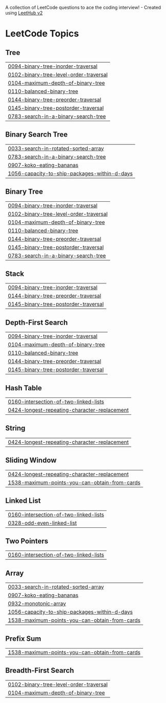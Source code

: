A collection of LeetCode questions to ace the coding interview! - Created using [LeetHub v2](https://github.com/arunbhardwaj/LeetHub-2.0)
<!---LeetCode Topics Start-->
# LeetCode Topics
## Tree
|  |
| ------- |
| [0094-binary-tree-inorder-traversal](https://github.com/luckyhattimare07/Leetcode/tree/master/0094-binary-tree-inorder-traversal) |
| [0102-binary-tree-level-order-traversal](https://github.com/luckyhattimare07/Leetcode/tree/master/0102-binary-tree-level-order-traversal) |
| [0104-maximum-depth-of-binary-tree](https://github.com/luckyhattimare07/Leetcode/tree/master/0104-maximum-depth-of-binary-tree) |
| [0110-balanced-binary-tree](https://github.com/luckyhattimare07/Leetcode/tree/master/0110-balanced-binary-tree) |
| [0144-binary-tree-preorder-traversal](https://github.com/luckyhattimare07/Leetcode/tree/master/0144-binary-tree-preorder-traversal) |
| [0145-binary-tree-postorder-traversal](https://github.com/luckyhattimare07/Leetcode/tree/master/0145-binary-tree-postorder-traversal) |
| [0783-search-in-a-binary-search-tree](https://github.com/luckyhattimare07/Leetcode/tree/master/0783-search-in-a-binary-search-tree) |
## Binary Search Tree
|  |
| ------- |
| [0033-search-in-rotated-sorted-array](https://github.com/luckyhattimare07/Leetcode/tree/master/0033-search-in-rotated-sorted-array) |
| [0783-search-in-a-binary-search-tree](https://github.com/luckyhattimare07/Leetcode/tree/master/0783-search-in-a-binary-search-tree) |
| [0907-koko-eating-bananas](https://github.com/luckyhattimare07/Leetcode/tree/master/0907-koko-eating-bananas) |
| [1056-capacity-to-ship-packages-within-d-days](https://github.com/luckyhattimare07/Leetcode/tree/master/1056-capacity-to-ship-packages-within-d-days) |
## Binary Tree
|  |
| ------- |
| [0094-binary-tree-inorder-traversal](https://github.com/luckyhattimare07/Leetcode/tree/master/0094-binary-tree-inorder-traversal) |
| [0102-binary-tree-level-order-traversal](https://github.com/luckyhattimare07/Leetcode/tree/master/0102-binary-tree-level-order-traversal) |
| [0104-maximum-depth-of-binary-tree](https://github.com/luckyhattimare07/Leetcode/tree/master/0104-maximum-depth-of-binary-tree) |
| [0110-balanced-binary-tree](https://github.com/luckyhattimare07/Leetcode/tree/master/0110-balanced-binary-tree) |
| [0144-binary-tree-preorder-traversal](https://github.com/luckyhattimare07/Leetcode/tree/master/0144-binary-tree-preorder-traversal) |
| [0145-binary-tree-postorder-traversal](https://github.com/luckyhattimare07/Leetcode/tree/master/0145-binary-tree-postorder-traversal) |
| [0783-search-in-a-binary-search-tree](https://github.com/luckyhattimare07/Leetcode/tree/master/0783-search-in-a-binary-search-tree) |
## Stack
|  |
| ------- |
| [0094-binary-tree-inorder-traversal](https://github.com/luckyhattimare07/Leetcode/tree/master/0094-binary-tree-inorder-traversal) |
| [0144-binary-tree-preorder-traversal](https://github.com/luckyhattimare07/Leetcode/tree/master/0144-binary-tree-preorder-traversal) |
| [0145-binary-tree-postorder-traversal](https://github.com/luckyhattimare07/Leetcode/tree/master/0145-binary-tree-postorder-traversal) |
## Depth-First Search
|  |
| ------- |
| [0094-binary-tree-inorder-traversal](https://github.com/luckyhattimare07/Leetcode/tree/master/0094-binary-tree-inorder-traversal) |
| [0104-maximum-depth-of-binary-tree](https://github.com/luckyhattimare07/Leetcode/tree/master/0104-maximum-depth-of-binary-tree) |
| [0110-balanced-binary-tree](https://github.com/luckyhattimare07/Leetcode/tree/master/0110-balanced-binary-tree) |
| [0144-binary-tree-preorder-traversal](https://github.com/luckyhattimare07/Leetcode/tree/master/0144-binary-tree-preorder-traversal) |
| [0145-binary-tree-postorder-traversal](https://github.com/luckyhattimare07/Leetcode/tree/master/0145-binary-tree-postorder-traversal) |
## Hash Table
|  |
| ------- |
| [0160-intersection-of-two-linked-lists](https://github.com/luckyhattimare07/Leetcode/tree/master/0160-intersection-of-two-linked-lists) |
| [0424-longest-repeating-character-replacement](https://github.com/luckyhattimare07/Leetcode/tree/master/0424-longest-repeating-character-replacement) |
## String
|  |
| ------- |
| [0424-longest-repeating-character-replacement](https://github.com/luckyhattimare07/Leetcode/tree/master/0424-longest-repeating-character-replacement) |
## Sliding Window
|  |
| ------- |
| [0424-longest-repeating-character-replacement](https://github.com/luckyhattimare07/Leetcode/tree/master/0424-longest-repeating-character-replacement) |
| [1538-maximum-points-you-can-obtain-from-cards](https://github.com/luckyhattimare07/Leetcode/tree/master/1538-maximum-points-you-can-obtain-from-cards) |
## Linked List
|  |
| ------- |
| [0160-intersection-of-two-linked-lists](https://github.com/luckyhattimare07/Leetcode/tree/master/0160-intersection-of-two-linked-lists) |
| [0328-odd-even-linked-list](https://github.com/luckyhattimare07/Leetcode/tree/master/0328-odd-even-linked-list) |
## Two Pointers
|  |
| ------- |
| [0160-intersection-of-two-linked-lists](https://github.com/luckyhattimare07/Leetcode/tree/master/0160-intersection-of-two-linked-lists) |
## Array
|  |
| ------- |
| [0033-search-in-rotated-sorted-array](https://github.com/luckyhattimare07/Leetcode/tree/master/0033-search-in-rotated-sorted-array) |
| [0907-koko-eating-bananas](https://github.com/luckyhattimare07/Leetcode/tree/master/0907-koko-eating-bananas) |
| [0932-monotonic-array](https://github.com/luckyhattimare07/Leetcode/tree/master/0932-monotonic-array) |
| [1056-capacity-to-ship-packages-within-d-days](https://github.com/luckyhattimare07/Leetcode/tree/master/1056-capacity-to-ship-packages-within-d-days) |
| [1538-maximum-points-you-can-obtain-from-cards](https://github.com/luckyhattimare07/Leetcode/tree/master/1538-maximum-points-you-can-obtain-from-cards) |
## Prefix Sum
|  |
| ------- |
| [1538-maximum-points-you-can-obtain-from-cards](https://github.com/luckyhattimare07/Leetcode/tree/master/1538-maximum-points-you-can-obtain-from-cards) |
## Breadth-First Search
|  |
| ------- |
| [0102-binary-tree-level-order-traversal](https://github.com/luckyhattimare07/Leetcode/tree/master/0102-binary-tree-level-order-traversal) |
| [0104-maximum-depth-of-binary-tree](https://github.com/luckyhattimare07/Leetcode/tree/master/0104-maximum-depth-of-binary-tree) |
<!---LeetCode Topics End-->